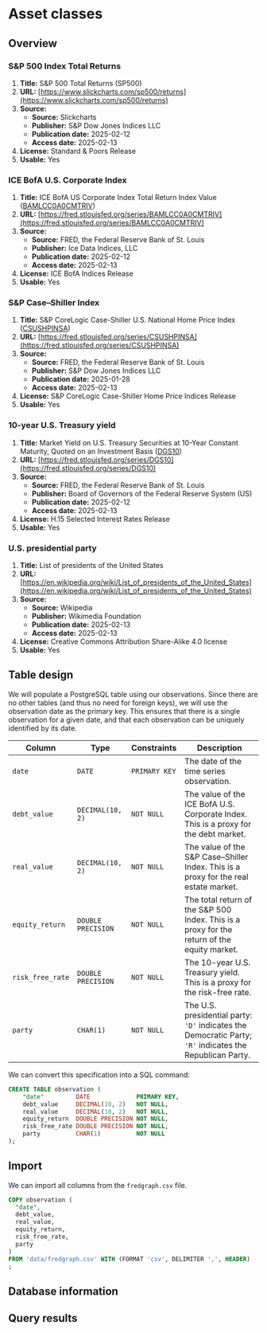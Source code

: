 # Asset classes

## Overview

### S&P 500 Index Total Returns

1. __Title:__ S&P 500 Total Returns (SP500)
2. __URL:__
  [https://www.slickcharts.com/sp500/returns](https://www.slickcharts.com/sp500/returns)
3. __Source:__
   * __Source:__ Slickcharts
   * __Publisher:__ S&P Dow Jones Indices LLC
   * __Publication date:__ 2025-02-12
   * __Access date:__ 2025-02-13
4. __License:__ Standard & Poors Release
5. __Usable:__ Yes

### ICE BofA U.S. Corporate Index

1. __Title:__ ICE BofA US Corporate Index Total Return Index Value
  ([BAMLCC0A0CMTRIV](https://fred.stlouisfed.org/series/BAMLCC0A0CMTRIV))
2. __URL:__
  [https://fred.stlouisfed.org/series/BAMLCC0A0CMTRIV](https://fred.stlouisfed.org/series/BAMLCC0A0CMTRIV)
3. __Source:__
   * __Source:__ FRED, the Federal Reserve Bank of St. Louis 
   * __Publisher:__ Ice Data Indices, LLC
   * __Publication date:__ 2025-02-12
   * __Access date:__ 2025-02-13
4. __License:__ ICE BofA Indices Release
5. __Usable:__ Yes

### S&P Case–Shiller Index

1. __Title:__ S&P CoreLogic Case-Shiller U.S. National Home Price Index
  ([CSUSHPINSA](https://fred.stlouisfed.org/series/CSUSHPINSA))
2. __URL:__
  [https://fred.stlouisfed.org/series/CSUSHPINSA](https://fred.stlouisfed.org/series/CSUSHPINSA)
3. __Source:__
   * __Source:__ FRED, the Federal Reserve Bank of St. Louis
   * __Publisher:__ S&P Dow Jones Indices LLC
   * __Publication date:__ 2025-01-28
   * __Access date:__ 2025-02-13
4. __License:__ S&P CoreLogic Case-Shiller Home Price Indices Release
5. __Usable:__ Yes

### 10-year U.S. Treasury yield

1. __Title:__ Market Yield on U.S. Treasury Securities at 10-Year Constant
  Maturity, Quoted on an Investment Basis
  ([DGS10](https://fred.stlouisfed.org/series/DGS10))
2. __URL:__
  [https://fred.stlouisfed.org/series/DGS10](https://fred.stlouisfed.org/series/DGS10)
3. __Source:__
   * __Source:__ FRED, the Federal Reserve Bank of St. Louis
   * __Publisher:__ Board of Governors of the Federal Reserve System (US)
   * __Publication date:__ 2025-02-12
   *  __Access date:__ 2025-02-13
4. __License:__ H.15 Selected Interest Rates Release
5. __Usable:__ Yes

### U.S. presidential party

1. __Title:__ List of presidents of the United States
2. __URL:__
  [https://en.wikipedia.org/wiki/List_of_presidents_of_the_United_States](https://en.wikipedia.org/wiki/List_of_presidents_of_the_United_States)
3. __Source:__
   * __Source:__ Wikipedia
   * __Publisher:__ Wikimedia Foundation
   * __Publication date:__ 2025-02-13
   *  __Access date:__ 2025-02-13
4. __License:__ Creative Commons Attribution Share-Alike 4.0 license
5. __Usable:__ Yes

## Table design

We will populate a PostgreSQL table using our observations. Since there are no
other tables (and thus no need for foreign keys), we will use the observation
date as the primary key. This ensures that there is a single observation for
a given date, and that each observation can be uniquely identified by its date.

| Column | Type | Constraints | Description |
|--------|------|-------------|-------------|
| `date` | `DATE` | `PRIMARY KEY` | The date of the time series observation. |
| `debt_value` | `DECIMAL(10, 2)` | `NOT NULL` | The value of the ICE BofA U.S. Corporate Index. This is a proxy for the debt market. |
| `real_value` | `DECIMAL(10, 2)` | `NOT NULL` | The value of the S&P Case–Shiller Index. This is a proxy for the real estate market. 
| `equity_return` | `DOUBLE PRECISION` | `NOT NULL` | The total return of the S&P 500 Index. This is a proxy for the return of the equity market. |
| `risk_free_rate` | `DOUBLE PRECISION` | `NOT NULL` | The 10-year U.S. Treasury yield. This is a proxy for the risk-free rate. |
| `party` | `CHAR(1)` | `NOT NULL` | The U.S. presidential party: `'D'` indicates the Democratic Party; `'R'` indicates the Republican Party. |

We can convert this specification into a SQL command:

```sql
CREATE TABLE observation (
    "date"         DATE             PRIMARY KEY,
    debt_value     DECIMAL(10, 2)   NOT NULL,
    real_value     DECIMAL(10, 2)   NOT NULL,
    equity_return  DOUBLE PRECISION NOT NULL,
    risk_free_rate DOUBLE PRECISION NOT NULL,
    party          CHAR(1)          NOT NULL
);
```

## Import

We can import all columns from the `fredgraph.csv` file.

```sql
COPY observation (
  "date",
  debt_value,
  real_value,
  equity_return,
  risk_free_rate,
  party
)
FROM 'data/fredgraph.csv' WITH (FORMAT 'csv', DELIMITER ',', HEADER)
;
```

## Database information

## Query results
